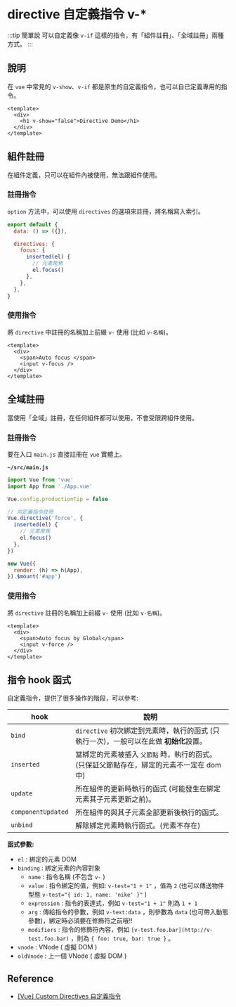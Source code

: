 # directive 自定義指令 v-\*

:::tip 簡單說
可以自定義像 `v-if` 這樣的指令，有「組件註冊」、「全域註冊」兩種方式。
:::

## 說明

在 `vue` 中常見的 `v-show`、`v-if` 都是原生的自定義指令，也可以自已定義專用的指令。

```vue {3}
<template>
  <div>
    <h1 v-show="false">Directive Demo</h1>
  </div>
</template>
```

## 組件註冊

在組件定義，只可以在組件內被使用，無法跟組件使用。

### 註冊指令

`option` 方法中，可以使用 `directives` 的選項來註冊，將名稱寫入索引。

```js {5-10}
export default {
  data: () => ({}),

  directives: {
    focus: {
      inserted(el) {
        // 元素聚焦
        el.focus()
      },
    },
  },
}
```

### 使用指令

將 `directive` 中註冊的名稱加上前綴 `v-` 使用 (比如 `v-名稱`)。

```vue {4}
<template>
  <div>
    <span>Auto focus </span>
    <input v-focus />
  </div>
</template>
```

## 全域註冊

當使用「全域」註冊，在任何組件都可以使用，不會受限跨組件使用。

### 註冊指令

要在入口 `main.js` 直接註冊在 `vue` 實體上。

**`~/src/main.js`**

```js {7-12}
import Vue from 'vue'
import App from './App.vue'

Vue.config.productionTip = false

// 向定義指令註冊
Vue.directive('force', {
  inserted(el) {
    // 元素聚焦
    el.focus()
  },
})

new Vue({
  render: (h) => h(App),
}).$mount('#app')
```

### 使用指令

將 `directive` 註冊的名稱加上前綴 `v-` 使用 (比如 `v-名稱`)。

```vue {4}
<template>
  <div>
    <span>Auto focus by Global</span>
    <input v-force />
  </div>
</template>
```

## 指令 hook 函式

自定義指令，提供了很多操作的階段，可以參考:

| hook               | 說明                                                                                      |
| ------------------ | ----------------------------------------------------------------------------------------- |
| `bind`             | `directive` 初次綁定到元素時，執行的函式 (只執行一次)，一般可以在此做 **初始化**設置。    |
| `inserted`         | 當綁定的元素被插入 `父節點` 時，執行的函式。(只保証父節點存在，綁定的元素不一定在 dom 中) |
| `update`           | 所在組件的更新時執行的函式 (可能發生在綁定元素其子元素更新之前)。                         |
| `componentUpdated` | 所在組件的與其子元素全部更新後執行的函式。                                                |
| `unbind`           | 解除綁定元素時執行函式。(元素不存在)                                                      |

**函式參數:**

- `el` : 綁定的元素 DOM
- `binding` : 綁定元素的內容對象
  - `name` : 指令名稱 (不包含 `v-` )
  - `value` : 指令綁定的值，例如: `v-test="1 + 1"` ，值為 `2`
    (也可以傳送物件型態 `v-test="{ id: 1, name: 'nike' }"` )
  - `expression` : 指令的表達式，例如 `v-test="1 + 1"` 則為 `1 + 1`
  - `arg` : 傳給指令的參數，例如 `v-text:data` ，則參數為 `data` (也可帶入動態參數)，綁定時必須要在修飾符之前哦!!
  - `modifiers` : 指令的修飾符內容，例如 `[v-test.foo.bar](http://v-test.foo.bar)` ，則為 `{ foo: true, bar: true }` 。
- `vnode` : VNode ( 虛擬 DOM )
- `oldVnode` : 上一個 VNode ( 虛擬 DOM )

## Reference

- [[Vue] Custom Directives 自定義指令](https://medium.com/itsems-frontend/vue-custom-directives-c991ce456748)

